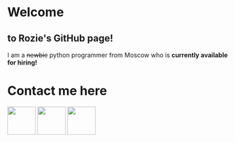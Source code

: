 # Welcome
## to Rozie's GitHub page!
I am a ~~newbie~~ python programmer from Moscow who is **currently available for hiring!**

<!---
## Here are some of my statistics:
[![Rozie's GitHub stats](https://github-readme-stats.vercel.app/api?username=RoziePlaysPython)](https://github.com/anuraghazra/github-readme-stats)
-->
<!--START_SECTION:waka-->
<!--END_SECTION:waka-->

# <a name="contact">Contact me here</a>

[<img src="https://user-images.githubusercontent.com/54688438/74624141-54609400-5115-11ea-88d2-c1428bac6bdf.png" width="64">](https://www.upwork.com/freelancers/~018ede732a6119860a#gh-dark-mode-only)
[<img src="https://www.shareicon.net/data/2017/02/24/879424_upwork_512x512.png" width="64">](https://www.upwork.com/freelancers/~018ede732a6119860a#gh-light-mode-only)
[<img src="https://cdn.icon-icons.com/icons2/2201/PNG/512/telegram_logo_circle_icon_134012.png" width="64">](https://t.me/uwuashell)
